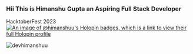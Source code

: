 ### Hii This is Himanshu Gupta an Aspiring Full Stack Developer

HacktoberFest 2023
[![An image of @himanshuu's Holopin badges, which is a link to view their full Holopin profile](https://holopin.me/himanshuu)](https://holopin.io/@himanshuu)
<p><img align="center" src="https://github-readme-streak-stats.herokuapp.com/?user=devhimanshuu&" alt="devhimanshuu" /></p>



